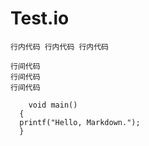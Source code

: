 # Test.io
`
行内代码
行内代码
行内代码
`
```
行间代码
行间代码
行间代码
```
        void main()
      {
      printf("Hello, Markdown.");
      }
